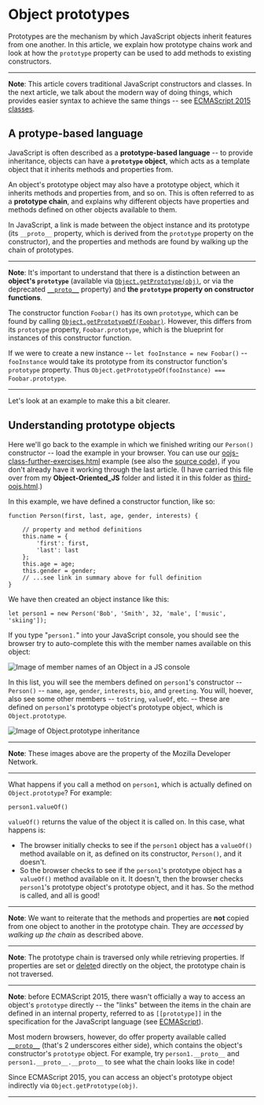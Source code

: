 # Object prototypes

Prototypes are the mechanism by which JavaScript objects inherit features from one another. In this article, we explain how prototype chains work and look at how the `prototype` property can be used to add methods to existing constructors.

<hr>

**Note**: This article covers traditional JavaScript constructors and classes. In the next article, we talk about the modern way of doing things, which provides easier syntax to achieve the same things -- see [ECMAScript 2015 classes](https://developer.mozilla.org/en-US/docs/Learn/JavaScript/Objects/Inheritance#ecmascript_2015_classes).

## A protype-based language

JavaScript is often described as a **prototype-based language** -- to provide inheritance, objects can have a **`prototype` object**, which acts as a template object that it inherits methods and properties from.

An object's prototype object may also have a prototype object, which it inherits methods and properties from, and so on. This is often referred to as a **prototype chain**, and explains why different objects have properties and methods defined on other objects available to them.

In JavaScript, a link is made between the object instance and its prototype (its `__proto__` property, which is derived from the `prototype` property on the constructor), and the properties and methods are found by walking up the chain of prototypes.

<hr>

**Note**: It's important to understand that there is a distinction between an **object's `prototype`** (available via [`Object.getPrototype(obj)`](https://developer.mozilla.org/en-US/docs/Web/JavaScript/Reference/Global_Objects/Object/getPrototypeOf), or via the deprecated [`__proto__`](https://developer.mozilla.org/en-US/docs/Web/JavaScript/Reference/Global_Objects/Object/proto) property) and **the `prototype` property on constructor functions**.

The constructor function `Foobar()` has its own `prototype`, which can be found by calling [`Object.getPrototypeOf(Foobar)`](https://developer.mozilla.org/en-US/docs/Web/JavaScript/Reference/Global_Objects/Object/getPrototypeOf). However, this differs from its `prototype` property, `Foobar.prototype`, which is the blueprint for instances of this constructor function.

If we were to create a new instance -- `let fooInstance = new Foobar()` -- `fooInstance` would take its prototype from its constructor function's `prototype` property. Thus `Object.getPrototypeOf(fooInstance) === Foobar.prototype`.

<hr>

Let's look at an example to make this a bit clearer.

## Understanding prototype objects

Here we'll go back to the example in which we finished writing our `Person()` constructor -- load the example in your browser. You can use our [oojs-class-further-exercises.html](https://mdn.github.io/learning-area/javascript/oojs/introduction/oojs-class-further-exercises.html) example (see also the [source code](https://github.com/mdn/learning-area/blob/master/javascript/oojs/introduction/oojs-class-further-exercises.html)), if you don't already have it working through the last article. (I have carried this file over from my **Object-Oriented_JS** folder and listed it in this folder as [third-oojs.html](https://github.com/AndrewSRea/My_Learning_Port/blob/main/JavaScript/Intro_JS_Objects/Object_Prototypes/third-oojs.html).)

In this example, we have defined a constructor function, like so:
```
function Person(first, last, age, gender, interests) {

    // property and method definitions
    this.name = {
        'first': first,
        'last': last
    };
    this.age = age;
    this.gender = gender;
    // ...see link in summary above for full definition
}
```
We have then created an object instance like this:
```
let person1 = new Person('Bob', 'Smith', 32, 'male', ['music', 'skiing']);
```
If you type "`person1.`" into your JavaScript console, you should see the browser try to auto-complete this with the member names available on this object:

![Image of member names of an Object in a JS console](https://developer.mozilla.org/en-US/docs/Learn/JavaScript/Objects/Object_prototypes/object-available-members.png)

In this list, you will see the members defined on `person1`'s constructor -- `Person()` -- `name`, `age`, `gender`, `interests`, `bio`, and `greeting`. You will, hoever, also see some other members -- `toString`, `valueOf`, etc. -- these are defined on `person1`'s prototype object's prototype object, which is `Object.prototype`.

![Image of Object.prototype inheritance](https://developer.mozilla.org/en-US/docs/Learn/JavaScript/Objects/Object_prototypes/mdn-graphics-person-person-object-2.png)

<hr>

**Note**: These images above are the property of the Mozilla Developer Network.

<hr>

What happens if you call a method on `person1`, which is actually defined on `Object.prototype`? For example:
```
person1.valueOf()
```
`valueOf()` returns the value of the object it is called on. In this case, what happens is:

* The browser initially checks to see if the `person1` object has a `valueOf()` method available on it, as defined on its constructor, `Person()`, and it doesn't.
* So the browser checks to see if the `person1`'s prototype object has a `valueOf()` method available on it. It doesn't, then the browser checks `person1`'s prototype object's prototype object, and it has. So the method is called, and all is good!

<hr>

**Note**: We want to reiterate that the methods and properties are **not** copied from one object to another in the prototype chain. They are *accessed* by *walking up the chain* as described above.

<hr>

**Note**: The prototype chain is traversed only while retrieving properties. If properties are set or [delete](https://developer.mozilla.org/en-US/docs/Web/JavaScript/Reference/Operators/delete)d directly on the object, the prototype chain is not traversed.

<hr>

**Note**: before ECMAScript 2015, there wasn't officially a way to access an object's `prototype` directly -- the "links" between the items in the chain are defined in an internal property, referred to as `[[prototype]]` in the specification for the JavaScript language (see [ECMAScript](https://developer.mozilla.org/en-US/docs/Glossary/ECMAScript)).

Most modern browsers, however, do offer property available called [`__proto__`](https://developer.mozilla.org/en-US/docs/Web/JavaScript/Reference/Global_Objects/Object/proto) (that's 2 underscores either side), which contains the object's constructor's `prototype` object. For example, try `person1.__proto__` and `person1.__proto__.__proto__` to see what the chain looks like in code!

Since ECMAScript 2015, you can access an object's prototype object indirectly via `Object.getPrototype(obj)`.

<hr>
